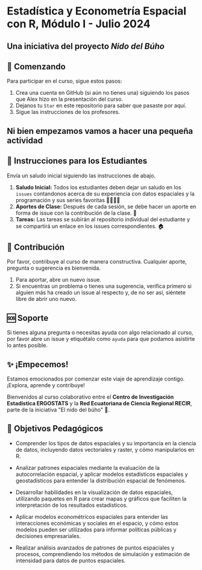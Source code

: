 # Estadística y Econometría Espacial con R, Módulo I - Julio 2024
## Una iniciativa del proyecto *Nido del Búho*


## 🚀 Comenzando

Para participar en el curso, sigue estos pasos:

1. Crea una cuenta en GitHub (si aún no tienes una) siguiendo los pasos que Alex hizo en la presentación del curso.
2. Dejanos tu `Star` en este repositorio para saber que pasaste por aquí.
3. Sigue las instrucciones de los profesores. 

## Ni bien empezamos vamos a hacer una pequeña actividad 

## 📝 Instrucciones para los Estudiantes

Envía un saludo inicial siguiendo las instrucciones de abajo.

1. **Saludo Inicial:** Todos los estudiantes deben dejar un saludo en los `issues` contandonos acerca de su experiencia con datos espaciales y la programación y sus series favoritas 🙋‍♂️🙋‍♀️
2. **Aportes de Clase:** Después de cada sesión, se debe hacer un aporte en forma de issue con la contribución de la clase. 🌟
3. **Tareas:** Las tareas se subirán al repositorio individual del estudiante y se compartirá un enlace en los issues correspondientes. 🏠



## 🤝 Contribución

Por favor, contribuye al curso de manera constructiva. Cualquier aporte, pregunta o sugerencia es bienvenida.

1. Para aportar, abre un nuevo issue.
2. Si encuentras un problema o tienes una sugerencia, verifica primero si alguien más ha creado un issue al respecto y, de no ser así, siéntete libre de abrir uno nuevo.

## 🆘 Soporte

Si tienes alguna pregunta o necesitas ayuda con algo relacionado al curso, por favor abre un issue y etiquétalo como `ayuda` para que podamos asistirte lo antes posible.

## ✨ ¡Empecemos!

Estamos emocionados por comenzar este viaje de aprendizaje contigo. ¡Explora, aprende y contribuye!

Bienvenidos al curso colaborativo entre el **Centro de Investigación Estadística ERGOSTATS** y la **Red Ecuatoriana de Ciencia Regional RECIR**, parte de la iniciativa "El nido del búho" 🦉.

## 🎯 Objetivos Pedagógicos

- Comprender los tipos de datos espaciales y su importancia en la ciencia de datos, incluyendo datos vectoriales y raster, y cómo manipularlos en R.
  
- Analizar patrones espaciales mediante la evaluación de la autocorrelación espacial, y aplicar modelos estadísticos espaciales y geostadísticos para entender la distribución espacial de fenómenos. 
- Desarrollar habilidades en la visualización de datos espaciales, utilizando paquetes en R para crear mapas y gráficos que faciliten la interpretación de los resultados estadísticos. 
- Aplicar modelos econométricos espaciales para entender las interacciones económicas y sociales en el espacio, y cómo estos modelos pueden ser utilizados para informar políticas públicas y decisiones empresariales. 
- Realizar análisis avanzados de patrones de puntos espaciales y procesos, comprendiendo los métodos de simulación y estimación de intensidad para datos de puntos espaciales. 
